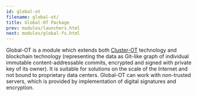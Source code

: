 ```yaml
---
id: global-ot
filename: global-ot/
title: Global-OT Package
prev: modules/launchers.html
next: modules/global-fs.html
---
```

Global-OT is a module which extends both [Cluster-OT](ot.html) technology and blockchain technology (representing the data as Git-like graph of individual immutable content-addressable commits, encrypted and signed with private key of its owner). It is suitable for solutions on the scale of the Internet and not bound to proprietary data centers. Global-OT can work with non-trusted servers, which is provided by implementation of digital signatures and encryption.